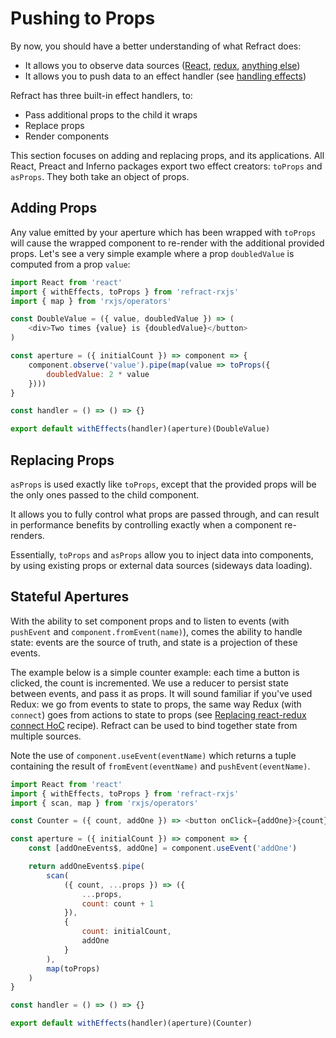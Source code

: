 # Pushing to Props

By now, you should have a better understanding of what Refract does:

* It allows you to observe data sources \([React](observing-react.md), [redux](https://github.com/fanduel-oss/refract/tree/4f36823fe0def8a58097117d1459c95a2f9981c0/docs/usage/observing-redux/README.md), [anything else](observing-anything.md)\)
* It allows you to push data to an effect handler \(see [handling effects](handling-effects.md)\)

Refract has three built-in effect handlers, to:

* Pass additional props to the child it wraps
* Replace props
* Render components

This section focuses on adding and replacing props, and its applications. All React, Preact and Inferno packages export two effect creators: `toProps` and `asProps`. They both take an object of props.

## Adding Props

Any value emitted by your aperture which has been wrapped with `toProps` will cause the wrapped component to re-render with the additional provided props. Let's see a very simple example where a prop `doubledValue` is computed from a prop `value`:

```javascript
import React from 'react'
import { withEffects, toProps } from 'refract-rxjs'
import { map } from 'rxjs/operators'

const DoubleValue = ({ value, doubledValue }) => (
    <div>Two times {value} is {doubledValue}</button>
)

const aperture = ({ initialCount }) => component => {
    component.observe('value').pipe(map(value => toProps({
        doubledValue: 2 * value
    })))
}

const handler = () => () => {}

export default withEffects(handler)(aperture)(DoubleValue)
```

## Replacing Props

`asProps` is used exactly like `toProps`, except that the provided props will be the only ones passed to the child component.

It allows you to fully control what props are passed through, and can result in performance benefits by controlling exactly when a component re-renders.

Essentially, `toProps` and `asProps` allow you to inject data into components, by using existing props or external data sources \(sideways data loading\).

## Stateful Apertures

With the ability to set component props and to listen to events \(with `pushEvent` and `component.fromEvent(name)`\), comes the ability to handle state: events are the source of truth, and state is a projection of these events.

The example below is a simple counter example: each time a button is clicked, the count is incremented. We use a reducer to persist state between events, and pass it as props. It will sound familiar if you've used Redux: we go from events to state to props, the same way Redux \(with `connect`\) goes from actions to state to props \(see [Replacing react-redux connect HoC](https://github.com/fanduel-oss/refract/tree/4f36823fe0def8a58097117d1459c95a2f9981c0/docs/recipes/replacing-connect.md]) recipe\). Refract can be used to bind together state from multiple sources.

Note the use of `component.useEvent(eventName)` which returns a tuple containing the result of `fromEvent(eventName)` and `pushEvent(eventName)`.

```javascript
import React from 'react'
import { withEffects, toProps } from 'refract-rxjs'
import { scan, map } from 'rxjs/operators'

const Counter = ({ count, addOne }) => <button onClick={addOne}>{count}</button>

const aperture = ({ initialCount }) => component => {
    const [addOneEvents$, addOne] = component.useEvent('addOne')

    return addOneEvents$.pipe(
        scan(
            ({ count, ...props }) => ({
                ...props,
                count: count + 1
            }),
            {
                count: initialCount,
                addOne
            }
        ),
        map(toProps)
    )
}

const handler = () => () => {}

export default withEffects(handler)(aperture)(Counter)
```

